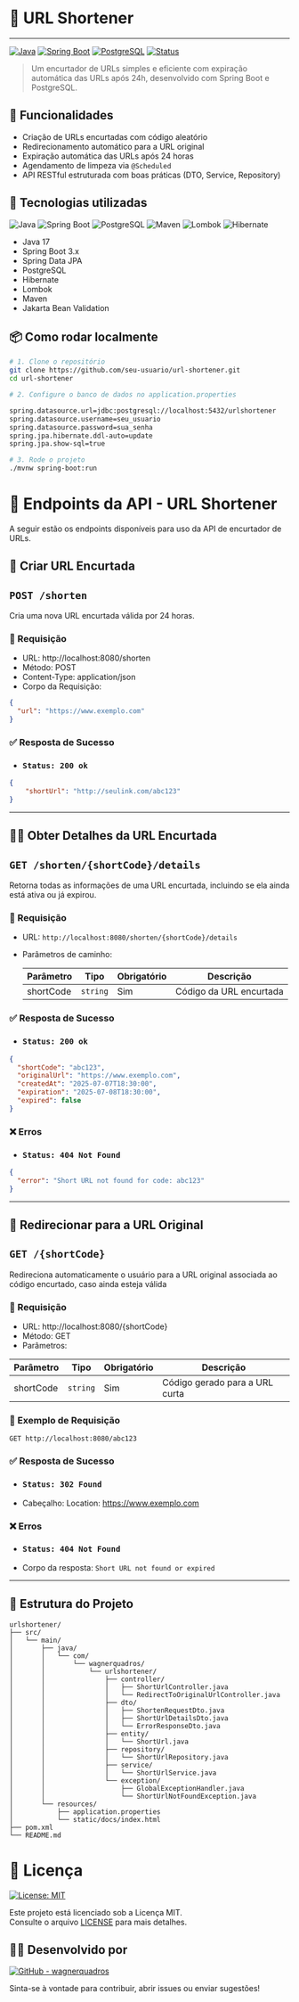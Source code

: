 # 🔗 URL Shortener

---

[![Java](https://img.shields.io/badge/Java-17-blue?logo=java)](https://www.oracle.com/java/)
[![Spring Boot](https://img.shields.io/badge/Spring_Boot-3.1.0-brightgreen?logo=springboot)](https://spring.io/projects/spring-boot)
[![PostgreSQL](https://img.shields.io/badge/PostgreSQL-15-blue?logo=postgresql)](https://www.postgresql.org/)
[![Status](https://img.shields.io/badge/status-working-success)]()

> Um encurtador de URLs simples e eficiente com expiração automática das URLs após 24h, desenvolvido com Spring Boot e PostgreSQL.



## 🚀 Funcionalidades

- Criação de URLs encurtadas com código aleatório
- Redirecionamento automático para a URL original
- Expiração automática das URLs após 24 horas
- Agendamento de limpeza via `@Scheduled`
- API RESTful estruturada com boas práticas (DTO, Service, Repository)



## 🔧 Tecnologias utilizadas

![Java](https://img.shields.io/badge/Java-17-007396?style=for-the-badge&logo=java)
![Spring Boot](https://img.shields.io/badge/Spring%20Boot-3.5.3-6DB33F?style=for-the-badge&logo=spring-boot)
![PostgreSQL](https://img.shields.io/badge/PostgreSQL-15-4169E1?style=for-the-badge&logo=postgresql)
![Maven](https://img.shields.io/badge/Maven-Build-CC0033?style=for-the-badge&logo=apache-maven)
![Lombok](https://img.shields.io/badge/Lombok-Anotations-EF4429?style=for-the-badge&logo=apache)
![Hibernate](https://img.shields.io/badge/Hibernate-ORM-59666C?style=for-the-badge&logo=hibernate)

- Java 17
- Spring Boot 3.x
- Spring Data JPA
- PostgreSQL
- Hibernate
- Lombok
- Maven
- Jakarta Bean Validation



## 📦 Como rodar localmente

```bash
# 1. Clone o repositório
git clone https://github.com/seu-usuario/url-shortener.git
cd url-shortener

# 2. Configure o banco de dados no application.properties

spring.datasource.url=jdbc:postgresql://localhost:5432/urlshortener
spring.datasource.username=seu_usuario
spring.datasource.password=sua_senha
spring.jpa.hibernate.ddl-auto=update
spring.jpa.show-sql=true

# 3. Rode o projeto
./mvnw spring-boot:run
```

# 📡 Endpoints da API - URL Shortener
A seguir estão os endpoints disponíveis para uso da API de encurtador de URLs.

## 🔗 Criar URL Encurtada

## `POST /shorten`

Cria uma nova URL encurtada válida por 24 horas.
### 🧾 Requisição
    
- URL: http://localhost:8080/shorten
- Método: POST
- Content-Type: application/json
- Corpo da Requisição:

```json
{
  "url": "https://www.exemplo.com"
}
```

### ✅ Resposta de Sucesso
- ### `Status: 200 ok`
```json
{
    "shortUrl": "http://seulink.com/abc123"
}
```
---

## 🕵️‍♂️ Obter Detalhes da URL Encurtada
## ``GET /shorten/{shortCode}/details``
Retorna todas as informações de uma URL encurtada, incluindo se ela ainda está ativa ou já expirou.

### 🧾 Requisição
- URL: `http://localhost:8080/shorten/{shortCode}/details`
- Parâmetros de caminho:

  | Parâmetro | Tipo     | Obrigatório | Descrição               |
  | --------- | -------- | ----------- | ----------------------- |
  | shortCode | `string` | Sim         | Código da URL encurtada |

### ✅ Resposta de Sucesso
- ### `Status: 200 ok`
```json
{
  "shortCode": "abc123",
  "originalUrl": "https://www.exemplo.com",
  "createdAt": "2025-07-07T18:30:00",
  "expiration": "2025-07-08T18:30:00",
  "expired": false
}
```
### ❌ Erros
- ### `Status: 404 Not Found`
````json
{
  "error": "Short URL not found for code: abc123"
}
````

---

## 🔁 Redirecionar para a URL Original
## `GET /{shortCode}`

Redireciona automaticamente o usuário para a URL original associada ao código encurtado, caso ainda esteja válida

### 🧾 Requisição
- URL: http://localhost:8080/{shortCode}
- Método: GET
- Parâmetros:

| Parâmetro   | Tipo     | Obrigatório | Descrição                       |
|-------------|----------|-------------|---------------------------------|
| shortCode   | `string` | Sim         | Código gerado para a URL curta |

### 🔄 Exemplo de Requisição

```http
GET http://localhost:8080/abc123
```

### ✅ Resposta de Sucesso
- ### `Status: 302 Found`
- Cabeçalho: Location: https://www.exemplo.com

### ❌ Erros
- ### `Status: 404 Not Found`
- Corpo da resposta:
``
  Short URL not found or expired
``
---
## 📁 Estrutura do Projeto

```Pastas
urlshortener/
├── src/
│   └── main/
│       ├── java/
│       │   └── com/
│       │       └── wagnerquadros/
│       │           └── urlshortener/
│       │               ├── controller/
│       │               │   ├── ShortUrlController.java
│       │               │   └── RedirectToOriginalUrlController.java
│       │               ├── dto/
│       │               │   ├── ShortenRequestDto.java
│       │               │   ├── ShortUrlDetailsDto.java
│       │               │   └── ErrorResponseDto.java
│       │               ├── entity/
│       │               │   └── ShortUrl.java
│       │               ├── repository/
│       │               │   └── ShortUrlRepository.java
│       │               ├── service/
│       │               │   └── ShortUrlService.java
│       │               └── exception/
│       │                   ├── GlobalExceptionHandler.java
│       │                   └── ShortUrlNotFoundException.java
│       └── resources/
│           ├── application.properties
│           └── static/docs/index.html
├── pom.xml
└── README.md
```

# 📄 Licença

[![License: MIT](https://img.shields.io/badge/license-MIT-blue.svg)](LICENSE)

Este projeto está licenciado sob a Licença MIT.  
Consulte o arquivo [LICENSE](LICENSE) para mais detalhes.

## 👨‍💻 Desenvolvido por

[![GitHub - wagnerquadros](https://img.shields.io/badge/GitHub-wagnerquadros-181717?logo=github)](https://github.com/wagnerquadros)

Sinta-se à vontade para contribuir, abrir issues ou enviar sugestões!